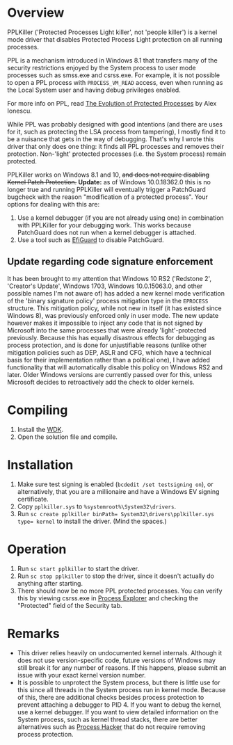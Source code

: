 # Overview
PPLKiller ('Protected Processes Light killer', not 'people killer') is a kernel mode driver that disables Protected Process Light protection on all running processes.

PPL is a mechanism introduced in Windows 8.1 that transfers many of the security restrictions enjoyed by the System process to user mode processes such as smss.exe and csrss.exe. For example, it is not possible to open a PPL process with `PROCESS_VM_READ` access, even when running as the Local System user and having debug privileges enabled.

For more info on PPL, read [The Evolution of Protected Processes](https://www.crowdstrike.com/blog/evolution-protected-processes-part-1-pass-hash-mitigations-windows-81/) by Alex Ionescu.

While PPL was probably designed with good intentions (and there are uses for it, such as protecting the LSA process from tampering), I mostly find it to be a nuisance that gets in the way of debugging. That's why I wrote this driver that only does one thing: it finds all PPL processes and removes their protection. Non-'light' protected processes (i.e. the System process) remain protected.

PPLKiller works on Windows 8.1 and 10, ~~and does not require disabling Kernel Patch Protection.~~ **Update:** as of Windows 10.0.18362.0 this is no longer true and running PPLKiller will eventually trigger a PatchGuard bugcheck with the reason "modification of a protected process". Your options for dealing with this are:
1. Use a kernel debugger (if you are not already using one) in combination with PPLKiller for your debugging work. This works because PatchGuard does not run when a kernel debugger is attached.
2. Use a tool such as [EfiGuard](https://github.com/Mattiwatti/EfiGuard) to disable PatchGuard.

## Update regarding code signature enforcement
It has been brought to my attention that Windows 10 RS2 ('Redstone 2', 'Creator's Update', Windows 1703, Windows 10.0.15063.0, and other possible names I'm not aware of) has added a new kernel mode verification of the 'binary signature policy' process mitigation type in the `EPROCESS` structure. This mitigation policy, while not new in itself (it has existed since Windows 8), was previously enforced only in user mode. The new update however makes it impossible to inject any code that is not signed by Microsoft into the same processes that were already 'light'-protected previously. Because this has equally disastrous effects for debugging as process protection, and is done for unjustifiable reasons (unlike other mitigation policies such as DEP, ASLR and CFG, which have a technical basis for their implementation rather than a political one), I have added functionality that will automatically disable this policy on Windows RS2 and later. Older Windows versions are currently passed over for this, unless Microsoft decides to retroactively add the check to older kernels.

# Compiling
1. Install the [WDK](https://go.microsoft.com/fwlink/?linkid=2128854).
2. Open the solution file and compile.

# Installation
1. Make sure test signing is enabled (`bcdedit /set testsigning on`), or alternatively, that you are a millionaire and have a Windows EV signing certificate.
2. Copy `pplkiller.sys` to `%systemroot%\System32\drivers`.
3. Run `sc create pplkiller binPath= System32\drivers\pplkiller.sys type= kernel` to install the driver. (Mind the spaces.)

# Operation
1. Run `sc start pplkiller` to start the driver.
2. Run `sc stop pplkiller` to stop the driver, since it doesn't actually do anything after starting.
3. There should now be no more PPL protected processes. You can verify this by viewing csrss.exe in [Process Explorer](https://technet.microsoft.com/en-us/sysinternals/processexplorer.aspx) and checking the "Protected" field of the Security tab.

# Remarks
- This driver relies heavily on undocumented kernel internals. Although it does not use version-specific code, future versions of Windows may still break it for any number of reasons. If this happens, please submit an issue with your exact kernel version number.
- It is possible to unprotect the System process, but there is little use for this since all threads in the System process run in kernel mode. Because of this, there are additional checks besides process protection to prevent attaching a debugger to PID 4. If you want to debug the kernel, use a kernel debugger. If you want to view detailed information on the System process, such as kernel thread stacks, there are better alternatives such as [Process Hacker](http://processhacker.sourceforge.net/) that do not require removing process protection.
